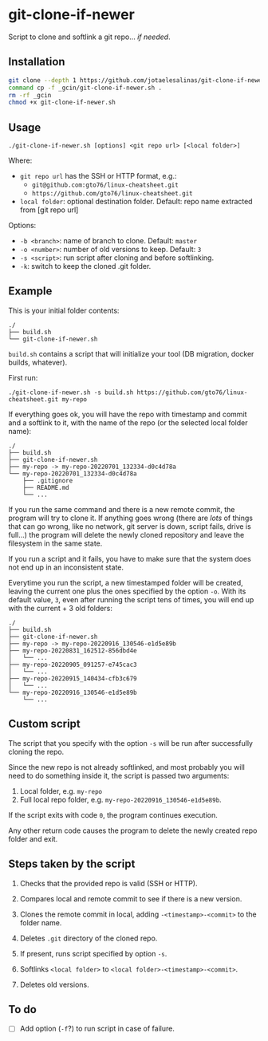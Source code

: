 # git-clone-if-newer
Script to clone and softlink a git repo... _if needed_.

## Installation
  
```bash
git clone --depth 1 https://github.com/jotaelesalinas/git-clone-if-newer.git _gcin
command cp -f _gcin/git-clone-if-newer.sh .
rm -rf _gcin
chmod +x git-clone-if-newer.sh
```

## Usage

```
./git-clone-if-newer.sh [options] <git repo url> [<local folder>]
```

Where:

 - `git repo url` has the SSH or HTTP format, e.g.:
   - `git@github.com:gto76/linux-cheatsheet.git`
   - `https://github.com/gto76/linux-cheatsheet.git`
 - `local folder`: optional destination folder. Default: repo name extracted from [git repo url]

Options:
 - `-b <branch>`: name of branch to clone. Default: `master`
 - `-o <number>`: number of old versions to keep. Default: `3`
 - `-s <script>`: run script after cloning and before softlinking.
 - `-k`: switch to keep the cloned .git folder.

## Example

This is your initial folder contents:

```
./
├── build.sh
└── git-clone-if-newer.sh
```

`build.sh` contains a script that will initialize your tool (DB migration, docker builds, whatever).

First run:

```
./git-clone-if-newer.sh -s build.sh https://github.com/gto76/linux-cheatsheet.git my-repo
```

If everything goes ok, you will have the repo with timestamp and commit and a softlink to it,
with the name of the repo (or the selected local folder name):

```
./
├── build.sh
├── git-clone-if-newer.sh
├── my-repo -> my-repo-20220701_132334-d0c4d78a
└── my-repo-20220701_132334-d0c4d78a
    ├── .gitignore
    ├── README.md
    └── ...
```

If you run the same command and there is a new remote commit, the program will try to clone it. If anything goes wrong (there are *lots* of things that can go wrong, like no network, git server is down, script fails, drive is full...) the program will delete the newly cloned repository and leave the filesystem in the same state.

If you run a script and it fails, you have to make sure that the system does not end up in an inconsistent state.

Everytime you run the script, a new timestamped folder will be created, leaving the current one plus the ones specified by the option `-o`. With its default value, `3`, even after running the script tens of times, you will end up with the current + 3 old folders:

```
./
├── build.sh
├── git-clone-if-newer.sh
├── my-repo -> my-repo-20220916_130546-e1d5e89b
├── my-repo-20220831_162512-856dbd4e
│   └── ...
├── my-repo-20220905_091257-e745cac3
│   └── ...
├── my-repo-20220915_140434-cfb3c679
│   └── ...
└── my-repo-20220916_130546-e1d5e89b
    └── ...
```

## Custom script

The script that you specify with the option `-s` will be run after successfully cloning the repo.

Since the new repo is not already softlinked, and most probably you will need to do something inside it,
the script is passed two arguments:

1. Local folder, e.g. `my-repo`
2. Full local repo folder, e.g. `my-repo-20220916_130546-e1d5e89b`.

If the script exits with code `0`, the program continues execution.

Any other return code causes the program to delete the newly created repo folder and exit.

## Steps taken by the script

1. Checks that the provided repo is valid (SSH or HTTP).

2. Compares local and remote commit to see if there is a new version.

3. Clones the remote commit in local, adding `-<timestamp>-<commit>` to the folder name.

4. Deletes `.git` directory of the cloned repo.

5. If present, runs script specified by option `-s`.

6. Softlinks `<local folder>` to `<local folder>-<timestamp>-<commit>`.

7. Deletes old versions.

## To do

- [ ] Add option (`-f`?) to run script in case of failure.
